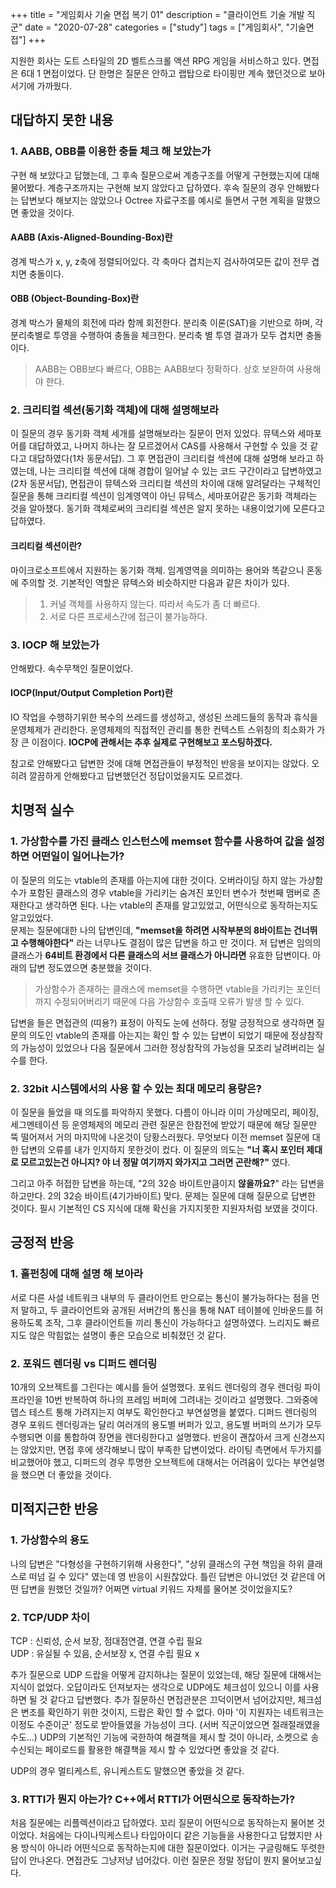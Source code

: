 +++
title = "게임회사 기술 면접 복기 01"
description = "클라이언트 기술 개발 직군"
date = "2020-07-28"
categories = ["study"]
tags = ["게임회사", "기술면접"]
+++

지원한 회사는 도트 스타일의 2D 벨트스크롤 액션 RPG 게임을 서비스하고 있다.
면접은 6대 1 면접이었다. 단 한명은 질문은 안하고 랩탑으로 타이핑만 계속 했던것으로 보아 서기에 가까웠다. 

## 대답하지 못한 내용

### 1. AABB, OBB를 이용한 충돌 체크 해 보았는가
구현 해 보았다고 답했는데, 그 후속 질문으로써 계층구조를 어떻게 구현했는지에 대해 물어봤다.
계층구조까지는 구현해 보지 않았다고 답하였다.
후속 질문의 경우 안해봤다는 답변보다 해보지는 않았으나 Octree 자료구조를 예시로 들면서 구현 계획을 말했으면 좋았을 것이다.

#### AABB (Axis-Aligned-Bounding-Box)란 
경계 박스가 x, y, z축에 정렬되어있다. 각 축마다 겹치는지 검사하여모든 값이 전무 겹치면 충돌이다.

#### OBB (Object-Bounding-Box)란
경계 박스가 물체의 회전에 따라 함께 회전한다. 분리축 이론(SAT)을 기반으로 하며, 각 분리축별로 투영을 수행하여 충돌을 체크한다. 분리축 별 투영 결과가 모두 겹치면 충돌이다.

> AABB는 OBB보다 빠르다, OBB는 AABB보다 정확하다. 상호 보완하여 사용해야 한다.
        
### 2. 크리티컬 섹션(동기화 객체)에 대해 설명해보라
이 질문의 경우 동기화 객체 세개를 설명해보라는 질문이 먼저 있었다. 뮤텍스와 세마포어를 대답하였고, 나머지 하나는 잘 모르겠어서 CAS를 사용해서 구현할 수 있을 것 같다고 대답하였다(1차 동문서답). 그 후 면접관이 크리티컬 섹션에 대해 설명해 보라고 하였는데, 나는 크리티컬 섹션에 대해 경합이 일어날 수 있는 코드 구간이라고 답변하였고(2차 동문서답), 면접관이 뮤텍스와 크리티컬 섹션의 차이에 대해 알려달라는 구체적인 질문을 통해 크리티컬 섹션이 임계영역이 아닌 뮤텍스, 세마포어같은 동기화 객체라는 것을 알아챘다. 동기화 객체로써의 크리티컬 섹션은 알지 못하는 내용이었기에 모른다고 답하였다.

#### 크리티컬 섹션이란?
마이크로소프트에서 지원하는 동기화 객체. 임계영역을 의미하는 용어와 똑같으니 혼동에 주의할 것. 기본적인 역할은 뮤텍스와 비슷하지만 다음과 같은 차이가 있다.

> 1. 커널 객체를 사용하지 않는다. 따라서 속도가 좀 더 빠르다.
> 2. 서로 다른 프로세스간에 접근이 불가능하다.

### 3. IOCP 해 보았는가
안해봤다. 속수무책인 질문이었다.

#### IOCP(Input/Output Completion Port)란
IO 작업을 수행하기위한 복수의 쓰레드를 생성하고, 생성된 쓰레드들의 동작과 휴식을 운영체제가 관리한다. 운영체제의 직접적인 관리를 통한 컨텍스트 스위칭의 최소화가 가장 큰 이점이다. 
**IOCP에 관해서는 추후 실제로 구현해보고 포스팅하겠다.**

참고로 안해봤다고 답변한 것에 대해 면접관들이 부정적인 반응을 보이지는 않았다. 오히려 깔끔하게 안해봤다고 답변했던건 정답이었을지도 모르겠다.

## 치명적 실수

### 1. 가상함수를 가진 클래스 인스턴스에 memset 함수를 사용하여 값을 설정하면 어떤일이 일어나는가?  
이 질문의 의도는 vtable의 존재를 아는지에 대한 것이다. 오버라이딩 하지 않는 가상함수가 포함된 클래스의 경우 vtable을 가리키는 숨겨진 포인터 변수가 첫번째 맴버로 존재한다고 생각하면 된다. 나는 vtable의 존재를 알고있었고, 어떤식으로 동작하는지도 알고있었다.  
문제는 질문에대한 나의 답변인데, **"memset을 하려면 시작부분의 8바이트는 건너뛰고 수행해야한다"** 라는 너무나도 결점이 많은 답변을 하고 만 것이다. 저 답변은 임의의 클래스가 **64비트 환경에서 다른 클래스의 서브 클래스가 아니라면** 유효한 답변이다. 아래의 답변 정도였으면 충분했을 것이다.

> 가상함수가 존재하는 클래스에 memset을 수행하면 vtable을 가리키는 포인터까지 수정되어버리기 때문에 다음 가상함수 호출때 오류가 발생 할 수 있다.  

답변을 들은 면접관의 (띠용?) 표정이 아직도 눈에 선하다. 정말 긍정적으로 생각하면 질문의 의도인 vtable의 존재를 아는지는 확인 할 수 있는 답변이 되었기 때문에 정상참작의 가능성이 있었으나 다음 질문에서 그러한 정상참작의 가능성을 모조리 날려버리는 실수를 한다.

### 2. 32bit 시스템에서의 사용 할 수 있는 최대 메모리 용량은?
이 질문을 들었을 때 의도를 파악하지 못했다. 다름이 아니라 이미 가상메모리, 페이징, 세그멘테이션 등 운영체제의 메모리 관련 질문은 한참전에 받았기 때문에 해당 질문만 뚝 떨어져서 거의 마지막에 나온것이 당황스러웠다. 무엇보다 이전 memset 질문에 대한 답변의 오류를 내가 인지하지 못한것이 컸다. 이 질문의 의도는 **"너 혹시 포인터 제대로 모르고있는건 아니지? 야 너 정말 여기까지 와가지고 그러면 곤란해?"** 였다.  

그리고 아주 허접한 답변을 하는데, "2의 32승 바이트만큼이지 **않을까요?**" 라는 답변을 하고만다. 2의 32승 바이트(4기가바이트) 맞다. 문제는 질문에 대해 질문으로 답변한 것이다. 필시 기본적인 CS 지식에 대해 확신을 가지지못한 지원자처럼 보였을 것이다. 

## 긍정적 반응

### 1. 홀펀칭에 대해 설명 해 보아라
서로 다른 사설 네트워크 내부의 두 클라이언트 만으로는 통신이 불가능하다는 점을 먼저 말하고, 두 클라이언트와 공개된 서버간의 통신을 통해 NAT 테이블에 인바운드를 허용하도록 조작, 그후 클라이언트들 끼리 통신이 가능하다고 설명하였다. 느리지도 빠르지도 않은 막힘없는 설명이 좋은 모습으로 비춰졌던 것 같다.

### 2. 포워드 렌더링 vs 디퍼드 렌더링
10개의 오브젝트를 그린다는 예시를 들어 설명했다. 포워드 렌더링의 경우 렌더링 파이프라인을 10번 반복하여 하나의 프레임 버퍼에 그려내는 것이라고 설명했다. 그와중에 뎁스 테스트 통해 가려지는지 여부도 확인한다고 부연설명을 붙였다. 디퍼드 렌더링의 경우 포워드 렌더링과는 달리 여러개의 용도별 버퍼가 있고, 용도별 버퍼의 쓰기가 모두 수행되면 이를 통합하여 장면을 렌더링한다고 설명했다. 반응이 괜찮아서 크게 신경쓰지는 않았지만, 면접 후에 생각해보니 많이 부족한 답변이었다. 라이팅 측면에서 두가지를 비교했어야 했고, 디퍼드의 경우 투명한 오브젝트에 대해서는 어려움이 있다는 부연설명을 했으면 더 좋았을 것이다.

## 미적지근한 반응

### 1. 가상함수의 용도
나의 답변은 "다형성을 구현하기위해 사용한다", "상위 클래스의 구현 책임을 하위 클래스로 떠넘 길 수 있다" 였는데 영 반응이 시원찮았다. 틀린 답변은 아니었던 것 같은데 어떤 답변을 원했던 것일까? 어쩌면 virtual 키워드 자체를 물어본 것이었을지도?

### 2. TCP/UDP 차이
TCP : 신뢰성, 순서 보장, 점대점연결, 연결 수립 필요  
UDP : 유실될 수 있음, 순서보장 x, 연결 수립 필요 x

추가 질문으로 UDP 드랍을 어떻게 감지하냐는 질문이 있었는데, 해당 질문에 대해서는 지식이 없었다.
오답이라도 던져보자는 생각으로 UDP에도 체크섬이 있으니 이를 사용하면 될 것 같다고 답변했다.
추가 질문하신 면접관분은 끄덕이면서 넘어갔지만, 체크섬은 변조를 확인하기 위한 것이지, 드랍은 확인 할 수 없다.
아마 '이 지원자는 네트워크는 이정도 수준이군' 정도로 받아들였을 가능성이 크다. (서버 직군이었으면 절래절래였을수도...)
UDP의 기본적인 기능에 국한하여 해결책을 제시 할 것이 아니라, 소켓으로 송수신되는 페이로드를 활용한 해결책을 제시 할 수 있었다면 좋았을 것 같다. 

UDP의 경우 멀티케스트, 유니케스트도 말했으면 좋았을 것 같다.

### 3. RTTI가 뭔지 아는가? C++에서 RTTI가 어떤식으로 동작하는가?
처음 질문에는 리플렉션이라고 답하였다. 꼬리 질문이 어떤식으로 동작하는지 물어본 것이었다. 처음에는 다이나믹케스트나 타입아이디 같은 기능들을 사용한다고 답했지만 사용 방식이 아니라 어떤식으로 동작하는지에 대한 질문이었다. 이거는 구글링해도 뚜렷한 답이 안나온다. 면접관도 그냥저냥 넘어갔다. 이런 질문은 정말 정답이 뭔지 물어보고싶다.
